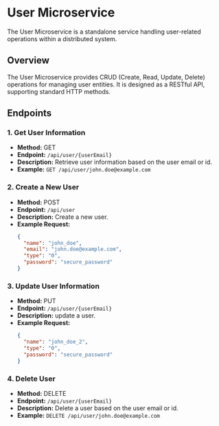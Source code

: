 # User Microservice

The User Microservice is a standalone service handling user-related operations within a distributed system.

## Overview

The User Microservice provides CRUD (Create, Read, Update, Delete) operations for managing user entities. It is designed as a RESTful API, supporting standard HTTP methods.

## Endpoints

### 1. Get User Information

- **Method:** GET
- **Endpoint:** `/api/user/{userEmail}`
- **Description:** Retrieve user information based on the user email or id.
- **Example:** `GET /api/user/john.doe@example.com`

### 2. Create a New User

- **Method:** POST
- **Endpoint:** `/api/user`
- **Description:** Create a new user.
- **Example Request:**
  ```json
  {
    "name": "john_doe",
    "email": "john.doe@example.com",
    "type": "0",
    "password": "secure_password"
  }

### 3. Update User Information

- **Method:** PUT
- **Endpoint:** `/api/user/{userEmail}`
- **Description:** update a user.
- **Example Request:**
  ```json
  {
    "name": "john_doe_2",
    "type": "0",
    "password": "secure_password"
  }

### 4. Delete User
- **Method:** DELETE
- **Endpoint:** `/api/user/{userEmail}`
- **Description:** Delete a user based on the user email or id.
- **Example:** `DELETE /api/user/john.doe@example.com`